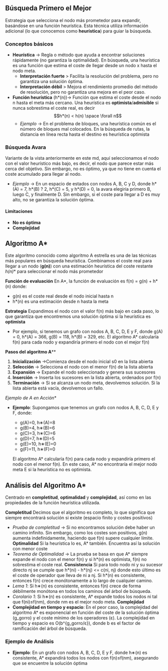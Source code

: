 ## Búsqueda Primero el Mejor
Estrategia que selecciona el nodo más prometedor para expandir, basándose en una función heurística. Esta técnica utiliza información adicional (lo que conocemos como **heurística**) para guiar la búsqueda.
### Conceptos básicos
- **Heurística** -> Regla o método que ayuda a encontrar soluciones rápidamente (no garantiza la optimalidad). En búsqueda, una heurística es una función que estima el coste de llegar desde un nodo x hasta el nodo meta.
	- **Interpretación fuerte** > Facilita la resolución del problema, pero no garantiza una solución óptima.
	- **Interpretación débil** > Mejora el rendimiento promedio del método de resolución, pero no garantiza una mejora en el peor caso.
- **Función heurística** (h*(n))->  Función que estima el coste desde el nodo n hasta el meta más cercano. Una heurística es **optimista**/**admisible** si nunca sobrestima el coste real, es decir $$h*(n) < h(n) \space \forall n$$
	- *Ejemplo* -> En el problema de bloques, una heurística común es el número de bloques mal colocados. En la búsqueda de rutas, la distancia en línea recta hasta el destino es heurística optimista
### Búsqueda Avara
Variante de la vista anteriormente en este md, aquí seleccionamos el nodo con el valor heurístico más bajo, es decir, el nodo que parece estar más cerca del objetivo. Sin embargo, no es óptimo, ya que no tiene en cuenta el coste acumulado para llegar al nodo.
- *Ejemplo* -> En un espacio de estados con nodos A, B, C y D, donde h*(A) = 7, h*(B) ? 2, h*(C) = 5, y h*(D) = 0, la avara elegiría primero B, luego C, y finalmente D. Sin embargo, si el coste para llegar a D es muy alto, no se garantiza la solución óptima.
#### Limitaciones
- **No es óptima**
- **Complejidad**
## Algoritmo A* 
Este algoritmo conocido como algoritmo A estrella es una de las técnicas más populares en búsqueda heurística. Combinamos el coste real para llegar a un nodo (**g(n)**) con una estimación heurística del coste restante **h*(n)** para seleccionar el nodo más prometedor

**Función de evaluación**
En A*, la función de evaluación es f(n) = g(n) + h*(n) donde:
- g(n) es el coste real desde el nodo inicial hasta n
- h*(n) es una estimación desde n hasta la meta

**Estrategia**
Expandimos el nodo con el valor f(n) más bajo en cada paso, lo que garantiza que encontremos una solución óptima si la heurística es **optimista**
- Por ejemplo, si tenemos un grafo con nodos A, B, C, D, E y F, donde g(A) = 0, h*(A) = 366, g(B) = 118, h*(B) = 329, etc. El algoritmo A* calcularía f(n) para cada nodo y expandiría primero el nodo con el mejor f(n)

**Pasos del algoritmo A****
1. **Inicialización** ->Comienza desde el nodo inicial s0 en la lista abierta
2. **Selección** -> Selecciona el nodo con el menor f(n) de la lista abierta
3. **Expansión** -> Expande el nodo seleccionado y genera sus sucesores
4. **Inserción** -> Inserta los sucesores en la lista abierta, ordenados por f(n)
5. **Terminación** -> Si se alcanza un nodo meta, devolvemos solución. Si la lista abierta está vacía, devolvemos un fallo.
 
 **Ejemplo de A* en Acción**

- **Ejemplo**: Supongamos que tenemos un grafo con nodos A, B, C, D, E y F, donde:
    - g(A)=0,  h∗(A)=8
    - g(B)=4,  h∗(B)=6
    - g(C)=3,  h∗(C)=6
    - g(D)=7,  h∗(D)=5
    - g(E)=10,  h∗(E)=0
    - g(F)=11,  h∗(F)=0
    
    El algoritmo A* calcularía f(n) para cada nodo y expandiría primero el nodo con el menor f(n). En este caso, A* no encontraría el mejor nodo meta E si la heurística no es optimista.
## Análisis del Algoritmo A*
Centrado en **completitud**, **optimalidad** y **complejidad**, así como en las propiedades de la función heurística utilizada.

**Completitud**
Decimos que el algoritmo es completo, lo que significa que siempre encontrará solución si existe (espacio finito y costes positivos)
- *Prueba de completitud* -> Si no encontramos solución debe haber un camino infinito. Sin embargo, como los costes son positivos, g(n) aumenta indefinidamente, haciendo que f(n) supere cualquier límite. 
**Optimalidad**
Si la heurística lo es, A* también. Encuentra así la solución con menor coste
- *Teorema de Optimalidad* -> La prueba se basa en que A* siempre expande el nodo con el menor f(n) y si h*(n) es optimista, f(n) no sobrestima el coste real.
**Consistencia**
Si para todo nodo ni y su sucesor directo nj se cumple que h*(ni) - h*(nj) <= c(ni, nj) donde esto último es el coste de operador que lleva de ni a nj. Si h*(n) es consistente, entonces f(n) crece monótonamente a lo largo de cualquier camino.
- *Lema 1*: Si h∗(n) es consistente, entonces f(n) crece de forma débilmente monótona en todos los caminos del árbol de búsqueda.
- *Corolario 1*: Si h∗(n) es consistente, A* expande todos los nodos ni​ tal que f(ni)≤f(nm), donde nm es el mejor nodo meta.
**Complejidad**
- **Complejidad en tiempo y espacio**: En el peor caso, la complejidad del algoritmo A* es exponencial en función del coste de la solución óptima (g_gorro​) y el coste mínimo de los operadores (ε). La complejidad en tiempo y espacio es O(b^{g_gorro/ε}), donde b es el factor de ramificación del árbol de búsqueda.
### **Ejemplo de Análisis**
- **Ejemplo**: En un grafo con nodos A, B, C, D, E y F, donde h∗(n) es consistente, A* expandirá todos los nodos con f(n)≤f(nm), asegurando que se encuentre la solución óptima